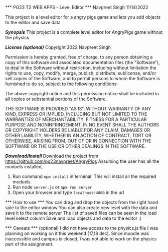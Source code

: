 *** PG23 T2 WEB APPS - Level Editor ***
Navpreet Singh 11/14/2022

This project is a level editor for a angry pigs game and lets you add objects to the editor and save data

***Synopsis***
This project is a complete level editor for AngryPigs game without the physics

***License (optional)***
Copyright 2022 Navpreet Singh

Permission is hereby granted, free of charge, to any person obtaining a copy of this software and associated documentation files (the "Software"), to deal in the Software without restriction, including without limitation the rights to use, copy, modify, merge, publish, distribute, sublicense, and/or sell copies of the Software, and to permit persons to whom the Software is furnished to do so, subject to the following conditions:

The above copyright notice and this permission notice shall be included in all copies or substantial portions of the Software.

THE SOFTWARE IS PROVIDED "AS IS", WITHOUT WARRANTY OF ANY KIND, EXPRESS OR IMPLIED, INCLUDING BUT NOT LIMITED TO THE WARRANTIES OF MERCHANTABILITY, FITNESS FOR A PARTICULAR PURPOSE AND NONINFRINGEMENT. IN NO EVENT SHALL THE AUTHORS OR COPYRIGHT HOLDERS BE LIABLE FOR ANY CLAIM, DAMAGES OR OTHER LIABILITY, WHETHER IN AN ACTION OF CONTRACT, TORT OR OTHERWISE, ARISING FROM, OUT OF OR IN CONNECTION WITH THE SOFTWARE OR THE USE OR OTHER DEALINGS IN THE SOFTWARE.

***Download/Install***
Download the project from https://github.com/pg23navpreet/AngryPigs Assuming the user has all the moduels installed,

1. Run command `npm install` in terminal. This will install all the required moduels
2. Run node `server.js` or `npm run server`
3. Open your browser and type `localhost:4000` in the url

*** How to use ***
You can drag and drop the objects from the right hand side to the editor window You can also create new level with the data and save it to the remote server The list of saved files can be seen in the load level select column Save and load objects and data to the editor :)


*** Caveats *** (optional)
I did not have access to the physics.js file I was planning on working on it this weekend (17,18 dec). Since moodle was inaccessible and campus is closed, I was not able to work on the physics part of the assignment.